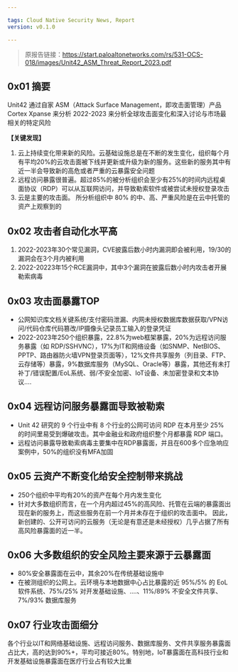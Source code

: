 ```yaml
---

tags: Cloud Native Security News, Report
version: v0.1.0

---
```


> 原报告链接：https://start.paloaltonetworks.com/rs/531-OCS-018/images/Unit42_ASM_Threat_Report_2023.pdf

## 0x01 摘要

Unit42 通过自家 ASM（Attack Surface Management，即攻击面管理）产品 Cortex Xpanse 来分析 2022-2023 来分析全球攻击面变化和深入讨论与市场最相关的特定风险

**【关键发现】**

1. 云上持续变化带来新的风险。云基础设施总是在不断的发生变化，组织每个月有平均20%的云攻击面被下线并更新或升级为新的服务。这些新的服务其中有近一半会导致新的高危或者严重的云暴露安全问题
2. 远程访问暴露很普遍。超过85%的被分析组织会至少有25%的时间内远程桌面协议（RDP）可以从互联网访问，并导致勒索软件或被尝试未授权登录攻击
3. 云是主要的攻击面。 所分析组织中 80% 的中、高、严重风险是在云中托管的资产上观察到的

## 0x02 攻击者自动化水平高

1. 2022-2023年30个常见漏洞，CVE披露后数小时内漏洞即会被利用，19/30的漏洞会在3个月内被利用
2. 2022-20223年15个RCE漏洞中，其中3个漏洞在披露后数小时内攻击者开展勒索病毒

## 0x03 攻击面暴露TOP

- 公网知识库文档关键系统/支付密码泄漏、内网未授权数据库数据获取/VPN访问/代码仓库代码篡改/IP摄像头记录员工输入的登录凭证
- 2022-2023年250个组织暴露，22.8%为web框架暴露，20%为远程访问服务暴露（如 RDP/SSHVNC），17%为IT和网络设备（如SNMP、NetBIOS、PPTP、路由器防火墙VPN登录页面等），12%文件共享服务（列目录、FTP、云存储等）暴露，9%数据库服务（MySQL、Oracle等）暴露，其他还有未打补丁/错误配置/EoL系统、弱/不安全加密、IoT设备、未加密登录和文本协议….

## 0x04 远程访问服务暴露面导致被勒索

- Unit 42 研究的 9 个行业中有 8 个行业的公网可访问 RDP 在本月至少 25% 的时间里易受到爆破攻击。其中金融业和政府组织整个月都暴露 RDP 端口。
- 远程访问暴露导致勒索病毒主要集中在RDP暴露面，并且在600多个应急响应案例中，50%的组织没有MFA加固

## 0x05 云资产不断变化给安全控制带来挑战

- 250个组织中平均有20%的资产在每个月内发生变化
- 针对大多数组织而言，在一个月内超过45%的高风险、托管在云端的暴露面出现在新的服务上，而这些服务在前一个月并未存在于组织的攻击面中。 因此，新创建的、公开可访问的云服务（无论是有意还是未经授权）几乎占据了所有高风险暴露面的近一半。

## 0x06 大多数组织的安全风险主要来源于云暴露面

- 80%安全暴露面在云中，其余20%在传统基础设施中
- 在被测组织的公网上。云环境与本地数据中心占比暴露的近 95%/5% 的 EoL 软件系统、75%/25% 对开发基础设施、….、11%/89% 不安全文件共享、7%/93% 数据库服务

## 0x07 行业攻击面细分

各个行业以IT和网络基础设施、远程访问服务、数据库服务、文件共享服务暴露面占比大，高的达到90%+，平均可接近80%。特别地，IoT暴露面在高科技行业和开发基础设施暴露面在医疗行业占有较大比重